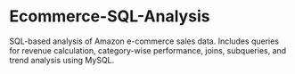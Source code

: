 # Ecommerce-SQL-Analysis
SQL-based analysis of Amazon e-commerce sales data. Includes queries for revenue calculation, category-wise performance, joins, subqueries, and trend analysis using MySQL.

